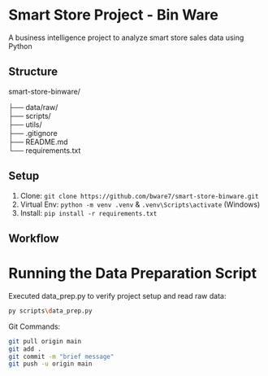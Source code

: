 # Smart Store Project - Bin Ware

A business intelligence project to analyze smart store sales data using Python

## Structure 

smart-store-binware/

├── data/raw/       
├── scripts/        
├── utils/          
├── .gitignore      
├── README.md       
└── requirements.txt 


## Setup

1. Clone: `git clone https://github.com/bware7/smart-store-binware.git`
2. Virtual Env: `python -m venv .venv` & `.venv\Scripts\activate` (Windows)
3. Install: `pip install -r requirements.txt`

## Workflow

# Running the Data Preparation Script

Executed data_prep.py to verify project setup and read raw data:

```bash
py scripts\data_prep.py
```

Git Commands:
```bash
git pull origin main
git add .
git commit -m "brief message"
git push -u origin main
```